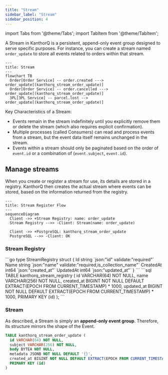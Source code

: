 ```yaml
---
title: "Stream"
sidebar_label: "Stream"
sidebar_position: 4
---
```


import Tabs from '@theme/Tabs';
import TabItem from '@theme/TabItem';

A Stream in KanthorQ is a persistent, append-only event group designed to serve specific purposes. For instance, you can create a stream named `order_update` to store all events related to orders within that stream.

```mermaid
---
title: Stream
---
flowchart TB
  Order[Order Service] -- order.created ---> order_update[(kanthorq_stream_order_update)]
  Order[Order Service] -- order.cancelled ---> order_update[(kanthorq_stream_order_update)]
  3PL[3PL Service] -- parcel.lost --> order_update[(kanthorq_stream_order_update)]
```

Key Characteristics of a Stream:

- Events remain in the stream indefinitely until you explicitly remove them or delete the stream (which also requires explicit confirmation).
- Multiple processes (called Consumers) can read and process events from a stream, but the event data itself remains unchanged in the stream.
- Events within a stream should only be paginated based on the order of `event.id` or a combination of (`event.subject`, `event.id`).

## Manage streams

When you create or register a stream for use, its details are stored in a registry. KanthorQ then creates the actual stream where events can be stored, based on the information returned from the registry.

```mermaid
---
title: Stream Register Flow
---
sequenceDiagram
  Client ->> +Stream Registry: name: order_update
  Stream Registry -->> -Client: Stream(name: order_update)

  Client ->> +PostgreSQL: kanthorq_stream_order_update
  PostgreSQL -->> -Client: OK
```

### Stream Registry

<Tabs>
  <TabItem value="go" label="Go" default>
    ```go
    type StreamRegistry struct {
      Id        string `json:"id" validate:"required"`
      Name      string `json:"name" validate:"required,is_collection_name"`
      CreatedAt int64  `json:"created_at"`
      UpdatedAt int64  `json:"updated_at"`
    }
    ```
  </TabItem>
  <TabItem value="postgresql" label="PostgreSQL">
    ```sql
    TABLE kanthorq_stream_registry (
      id VARCHAR(64) NOT NULL,
      name VARCHAR(256) NOT NULL,
      created_at BIGINT NOT NULL DEFAULT EXTRACT(EPOCH FROM CURRENT_TIMESTAMP) * 1000,
      updated_at BIGINT NOT NULL DEFAULT EXTRACT(EPOCH FROM CURRENT_TIMESTAMP) * 1000,
      PRIMARY KEY (id)
    );
    ```
  </TabItem>
</Tabs>

### Stream

As described, a Stream is simply an **append-only event group**. Therefore, its structure mirrors the shape of the Event.

```sql
TABLE kanthorq_stream_order_update (
  id VARCHAR(64) NOT NULL,
  subject VARCHAR(256) NOT NULL,
  body BYTEA NOT NULL,
  metadata JSONB NOT NULL DEFAULT '{}',
  created_at BIGINT NOT NULL DEFAULT EXTRACT(EPOCH FROM CURRENT_TIMESTAMP) * 1000,
  PRIMARY KEY (id)
)
```
